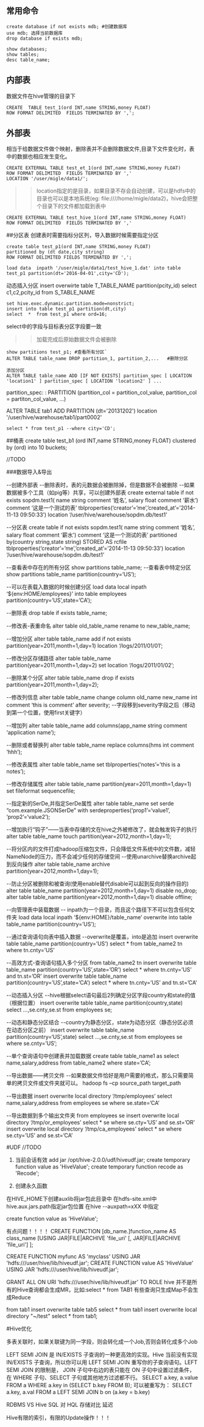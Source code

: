 ## 常用命令

    create database if not exists mdb; #创建数据库  
    use mdb; 选择当前数据库  
    drop database if exists mdb;  

    show databases;
    show tables; 
    desc table_name;  

## 内部表
数据文件在hive管理的目录下  

    CREATE  TABLE test_1(ord INT,name STRING,money FLOAT)
    ROW FORMAT DELIMITED  FIELDS TERMINATED BY ',';  

## 外部表
相当于给数据文件做个映射，删除表并不会删除数据文件,目录下文件变化时，表中的数据也相应发生变化。  

    CREATE EXTERNAL TABLE test_et_1(ord INT,name STRING,money FLOAT)
    ROW FORMAT DELIMITED  FIELDS TERMINATED BY ','
    LOCATION '/user/migle/data1/';

>>location指定的是目录，如果目录不存会自动创建，可以是hdfs中的目录也可以是本地系统(eg: file:////home/migle/data2)，hive会把整个目录下的文件都加载到表中

    CREATE EXTERNAL TABLE test_hive_1(ord INT,name STRING,money FLOAT)
    ROW FORMAT DELIMITED  FIELDS TERMINATED BY ','

##分区表
创建表时需要指标分区列，导入数据时候需要指定分区  


    create table test_p1(ord INT,name STRING,money FLOAT)
    partitioned by (dt date,city string)
    ROW FORMAT DELIMITED FIELDS TERMINATED BY ',';

    load data  inpath '/user/migle/data1/test_hive_1.dat' into table test_p1 partition(dt='2016-04-01',city='CD');

动态插入分区
    insert overwirte table T_TABLE_NAME partition(pcity_id)
    select c1,c2,pcity_id from S_TABLE_NAME

    set hive.exec.dynamic.partition.mode=nonstrict;
    insert into table test_p1 partition(dt,city) 
    select  *  from test_p1 where ord=16;
 
select中的字段与目标表分区字段要一致
 
 >>加载完成后原始数据文件会被删除

    show partitions test_p1; #查看所有分区`
    ALTER TABLE table_name DROP partition_1, partition_2,...   #删除分区
   
    添加分区
    ALTER TABLE table_name ADD [IF NOT EXISTS] partition_spec [ LOCATION 'location1' ] partition_spec [ LOCATION 'location2' ] ...
partition_spec:
  : PARTITION (partition_col = partition_col_value, partition_col = partiton_col_value, ...)

ALTER TABLE tab1 ADD 
PARTITION (dt='20131202') location '/user/hive/warehouse/tab1/part0002' 




    select * from test_p1 --where city='CD';

##桶表
create table test_b1 (ord INT,name STRING,money FLOAT)
clustered by (ord) into 10 buckets;

//TODO

###数据导入&导出

--创建外部表
--删除表时，表的元数据会被删除掉，但是数据不会被删除
--如果数据被多个工具（如pig等）共享，可以创建外部表
create external table if not exists sopdm.test1(
name string comment ‘姓名’,
salary float comment ‘薪水’)
comment ‘这是一个测试的表’
tblproperties(‘creator’=’me’,’created_at’=’2014-11-13 09:50:33’)
location ‘/user/hive/warehouse/sopdm.db/test1’
 
 
--分区表
create table if not exists sopdm.test1(
name string comment ‘姓名’,
salary float comment ‘薪水’)
comment ‘这是一个测试的表’
partitioned by(country string,state string)
STORED AS rcfile
tblproperties(‘creator’=’me’,’created_at’=’2014-11-13 09:50:33’)
location ‘/user/hive/warehouse/sopdm.db/test1’
 
 
--查看表中存在的所有分区
show partitions table_name;
--查看表中特定分区
show partitions table_name partition(country=’US’);
 
 
--可以在表载入数据的时候创建分区
load data local inpath ‘${env:HOME/employees}’
into table employees
partition(country=’US’,state=’CA’);
 
 
--删除表
drop table if exists table_name;
 
 
--修改表-表重命名
alter table old_table_name rename to new_table_name;
 
--增加分区
alter table table_name add if not exists partition(year=2011,month=1,day=1)
location ‘/logs/2011/01/01’;
 
--修改分区存储路径
alter table table_name partition(year=2011,month=1,day=2)
set location ‘/logs/2011/01/02’;
 
--删除某个分区
alter table table_name drop if exists partition(year=2011,month=1,day=2);
 
--修改列信息
alter table table_name
change column old_name new_name int
comment ‘this is comment’
after severity;         --字段移到severity字段之后（移动到第一个位置，使用first关键字）
 
--增加列
alter table table_name add columns(app_name string comment ‘application name’);
 
--删除或者替换列
alter table table_name replace columns(hms int comment ‘hhh’);
 
--修改表属性
alter table table_name set tblproperties(‘notes’=’this is a notes’);
 
--修改存储属性
alter table table_name partition(year=2011,month=1,day=1) set fileformat sequencefile;
 
--指定新的SerDe,并指定SerDe属性
alter table table_name
set serde “com.example.JSONSerDe”
with serdeproperties(‘prop1’=‘value1’, ‘prop2’=‘value2’);
 
--增加执行“钩子”——当表中存储的文在hive之外被修改了，就会触发钩子的执行
alter table table_name touch partition(year=2012,month=1,day=1);
 
--将分区内的文件打成hadoop压缩包文件，只会降低文件系统中的文件数，减轻NameNode的压力，而不会减少任何的存储空间
--使用unarchive替换archive起到反向操作
alter table table_name archive partition(year=2012,month=1,day=1);
 
--防止分区被删除和被查询(使用enable替代disable可以起到反向的操作目的)
alter table table_name partition(year=2012,month=1,day=1) disable no_drop;
alter table table_name partition(year=2012,month=1,day=1) disable offline;
 
 
--向管理表中装载数据
-- inpath为一个目录，而且这个路径下不可以包含任何文件夹
load data local inpath ‘${env:HOME}/table_name’
overwrite into table table_name
partition(country=’US’);
 
 
--通过查询语句向表中插入数据
--overwrite是覆盖，into是追加
insert overwrite table table_name
partition(country=’US’)
select * from table_name2 tn where tn.cnty=’US’
 
 
--高效方式-查询语句插入多个分区
from table_name2 tn
insert overwrite table table_name
partition(country=’US’,state=’OR’)
         select * where tn.cnty=’US’ and tn.st=’OR’
insert overwrite table table_name
partition(country=’US’,state=’CA’)
         select * where tn.cnty=’US’ and tn.st=’CA’
 
 
--动态插入分区
--hive根据select语句最后2列确定分区字段country和state的值（根据位置）
insert overwrite table table_name
partition(country,state)
select …,se.cnty,se.st
from employees se;
 
--动态和静态分区结合
--country为静态分区，state为动态分区（静态分区必须在动态分区之前）
insert overwrite table table_name
partition(country=‘US’,state)
select …,se.cnty,se.st
from employees se
where se.cnty=’US’;
 
 
--单个查询语句中创建表并加载数据
create table table_name1
as select name,salary,address from table_name2 where state=’CA’;
 
 
--导出数据——拷贝文件
--如果数据文件恰好是用户需要的格式，那么只需要简单的拷贝文件或文件夹就可以。
hadoop fs –cp source_path target_path
 
 
--导出数据
insert overwrite local directory ‘/tmp/employees’
select name,salary,address from employees se where se.state=’CA’
 
--导出数据到多个输出文件夹
from employees se
insert overwrite local directory ‘/tmp/or_employees’
         select * se where se.cty=’US’ and se.st=’OR’
insert overwrite local directory ‘/tmp/ca_employees’
         select * se where se.cty=’US’ and se.st=’CA’





#UDF
//TODO
1. 当前会话有效
add jar /opt/hive-2.0.0/udf/hiveudf.jar;
create temporary function value as 'HiveValue';
create temporary function recode as 'Recode';

2. 创建永久函数

在HIVE_HOME下创建auxlib将jar包此目录中 
在hdfs-site.xml中hive.aux.jars.path指定jar包位置
在hive --auxpath=xXX   中指定

create function value as 'HiveValue';

有点问题！！！！
CREATE FUNCTION [db_name.]function_name AS class_name
  [USING JAR|FILE|ARCHIVE 'file_uri' [, JAR|FILE|ARCHIVE 'file_uri'] ];

CREATE FUNCTION myfunc AS 'myclass'  USING JAR 'hdfs:///user/hive/lib/hiveudf.jar';
CREATE FUNCTION value AS 'HiveValue' USING JAR 'hdfs:///user/hive/lib/hiveudf.jar';

GRANT ALL ON URI 'hdfs:///user/hive/lib/hiveudf.jar' TO ROLE hive
并不是所有的Hive查询都会生成MR，比如:select * from TAB1
有些查询只生成Map不会生成Reduce




from tab1
insert overwrite table tab5 select * from tab1
insert overwrite local directory "~/test"  select * from tab1;

#Hive优化

多表关联时，如果关联键为同一字段，则会转化成一个Job,否则会转化成多个Job

LEFT SEMI JOIN 是 IN/EXISTS 子查询的一种更高效的实现。Hive 当前没有实现 IN/EXISTS 子查询，所以你可以用 LEFT SEMI JOIN 重写你的子查询语句。LEFT SEMI JOIN 的限制是， JOIN 子句中右边的表只能在 ON 子句中设置过滤条件，在 WHERE 子句、SELECT 子句或其他地方过滤都不行。
  SELECT a.key, a.value
  FROM a
  WHERE a.key in
   (SELECT b.key
    FROM B);
可以被重写为：
   SELECT a.key, a.val
   FROM a LEFT SEMI JOIN b on (a.key = b.key)

RDBMS VS  Hive
SQL 对 HQL
存储对比
延迟

Hive有限的索引，有限的Update操作！！！
